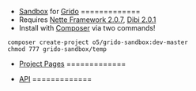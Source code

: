 - [Sandbox](http://grido.bugyik.cz/example/) for [Grido](https://github.com/o5/grido)
=============
- Requires [Nette Framework 2.0.7](http://files.nette.org/releases/2.0/NetteFramework-2.0.7-PHP5.3.zip), [Dibi 2.0.1](http://files.dibiphp.com/dibi-2.0.1.zip)
- Install with [Composer](http://getcomposer.org/) via two commands!
```
composer create-project o5/grido-sandbox:dev-master
chmod 777 grido-sandbox/temp
```

- [Project Pages](http://o5.github.com/grido-sandbox/)
=============

- [API](http://o5.github.com/grido-sandbox/api/)
=============
